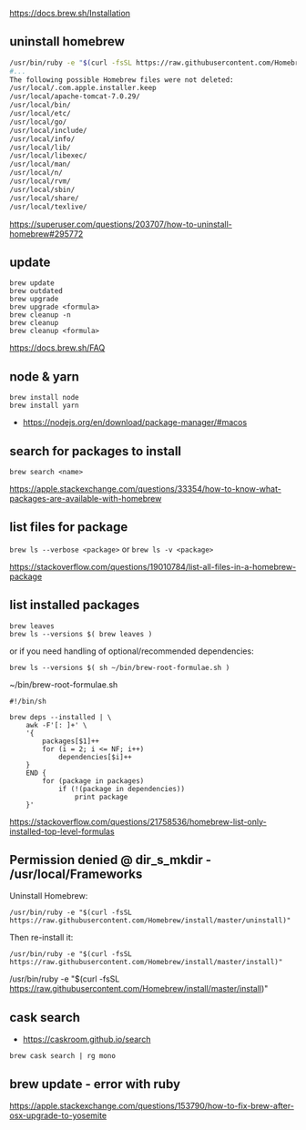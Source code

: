 https://docs.brew.sh/Installation

## uninstall homebrew

```bash
/usr/bin/ruby -e "$(curl -fsSL https://raw.githubusercontent.com/Homebrew/install/master/uninstall)"
#...
The following possible Homebrew files were not deleted:
/usr/local/.com.apple.installer.keep
/usr/local/apache-tomcat-7.0.29/
/usr/local/bin/
/usr/local/etc/
/usr/local/go/
/usr/local/include/
/usr/local/info/
/usr/local/lib/
/usr/local/libexec/
/usr/local/man/
/usr/local/n/
/usr/local/rvm/
/usr/local/sbin/
/usr/local/share/
/usr/local/texlive/
```

https://superuser.com/questions/203707/how-to-uninstall-homebrew#295772

## update

```
brew update
brew outdated
brew upgrade
brew upgrade <formula>
brew cleanup -n
brew cleanup
brew cleanup <formula>
```

https://docs.brew.sh/FAQ

## node & yarn

```
brew install node
brew install yarn
```

- https://nodejs.org/en/download/package-manager/#macos

## search for packages to install

`brew search <name>`

https://apple.stackexchange.com/questions/33354/how-to-know-what-packages-are-available-with-homebrew

## list files for package

`brew ls --verbose <package>` or `brew ls -v <package>`

https://stackoverflow.com/questions/19010784/list-all-files-in-a-homebrew-package

## list installed packages

```shell
brew leaves
brew ls --versions $( brew leaves )
```

or if you need handling of optional/recommended dependencies:

```shell
brew ls --versions $( sh ~/bin/brew-root-formulae.sh )
```

~/bin/brew-root-formulae.sh

```shell
#!/bin/sh

brew deps --installed | \
    awk -F'[: ]+' \
    '{
        packages[$1]++
        for (i = 2; i <= NF; i++)
            dependencies[$i]++
    }
    END {
        for (package in packages)
            if (!(package in dependencies))
                print package
    }'
```

https://stackoverflow.com/questions/21758536/homebrew-list-only-installed-top-level-formulas

## Permission denied @ dir_s_mkdir - /usr/local/Frameworks

Uninstall Homebrew:

`/usr/bin/ruby -e "$(curl -fsSL https://raw.githubusercontent.com/Homebrew/install/master/uninstall)"`

Then re-install it:

`/usr/bin/ruby -e "$(curl -fsSL https://raw.githubusercontent.com/Homebrew/install/master/install)"`

/usr/bin/ruby -e "$(curl -fsSL https://raw.githubusercontent.com/Homebrew/install/master/install)"

## cask search

- https://caskroom.github.io/search

`brew cask search | rg mono`

## brew update - error with ruby

https://apple.stackexchange.com/questions/153790/how-to-fix-brew-after-osx-upgrade-to-yosemite

